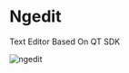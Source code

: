 Ngedit
======

Text Editor Based On QT SDK 

![ngedit](https://github.com/faizalpribadi/Ngedit/img/ngedit.png)

